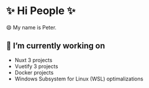 # ✨ Hi People ✨ 

😄 My name is Peter. <br>

## 🔭 I’m currently working on
- Nuxt 3 projects
- Vuetify 3 projects
- Docker projects
- Windows Subsystem for Linux (WSL) optimalizations

  
<!--
**PeterH3G/peterh3g** is a  _special_ ✨ repository because its `README.md` (this file) appears on your GitHub profile.

Here are some ideas to get you started:

- 🔭 I’m currently working on ...
- 🌱 I’m currently learning ...
- 👯 I’m looking to collaborate on ...
- 🤔 I’m looking for help with ...
- 💬 Ask me about ...
- 📫 How to reach me: ...
- 😄 Pronouns: ...
- ⚡ Fun fact: ...
-->
